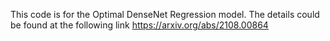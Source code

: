 This code is for the Optimal DenseNet Regression model. The details could be found at the following link https://arxiv.org/abs/2108.00864
